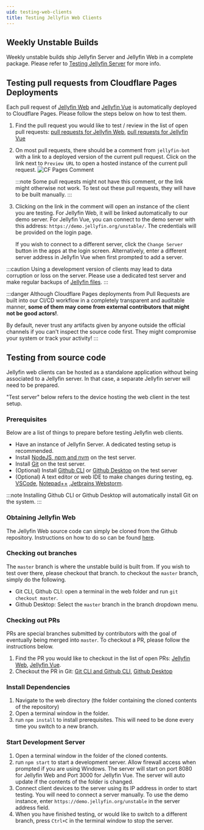 ```yaml
---
uid: testing-web-clients
title: Testing Jellyfin Web Clients
---
```


## Weekly Unstable Builds

Weekly unstable builds ship Jellyfin Server and Jellyfin Web in a complete package. Please refer to [Testing Jellyfin Server](/docs/general/testing/server/) for more info.

## Testing pull requests from Cloudflare Pages Deployments

Each pull request of [Jellyfin Web](https://github.com/jellyfin/jellyfin-web) and [Jellyfin Vue](https://github.com/jellyfin/jellyfin-vue) is automatically deployed to Cloudflare Pages. Please follow the steps below on how to test them.

1. Find the pull request you would like to test / review in the list of open pull requests: [pull requests for Jellyfin Web](https://github.com/jellyfin/jellyfin-web/pulls), [pull requests for Jellyfin Vue](https://github.com/jellyfin/jellyfin-vue/pulls)
2. On most pull requests, there should be a comment from `jellyfin-bot` with a link to a deployed version of the current pull request. Click on the link next to `Preview URL` to open a hosted instance of the current pull request.
   ![CF Pages Comment](/images/docs/testing/web/cf-pages-comment.png)

   :::note
   Some pull requests might not have this comment, or the link might otherwise not work. To test out these pull requests, they will have to be built manually.
   :::

3. Clicking on the link in the comment will open an instance of the client you are testing. For Jellyfin Web, it will be linked automatically to our demo server. For Jellyfin Vue, you can connect to the demo server with this address: `https://demo.jellyfin.org/unstable/`. The credentials will be provided on the login page.

   If you wish to connect to a different server, click the `Change Server` button in the apps at the login screen. Alternatively, enter a different server address in Jellyfin Vue when first prompted to add a server.

:::caution
Using a development version of clients may lead to data corruption or loss on the server. Please use a dedicated test server and make regular backups of [Jellyfin files](/docs/general/administration/configuration#server-paths).
:::

:::danger
Although Cloudflare Pages deployments from Pull Requests are built into our CI/CD workflow
in a completely transparent and auditable manner, **some of them may come from external contributors that might not be good actors!**.

By default, never trust any artifacts given by anyone outside the official channels if you can't inspect the source code first.
They might compromise your system or track your activity!
:::

## Testing from source code

Jellyfin web clients can be hosted as a standalone application without being associated to a Jellyfin server. In that case, a separate Jellyfin server will need to be prepared.

"Test server" below refers to the device hosting the web client in the test setup.

### Prerequisites

Below are a list of things to prepare before testing Jellyfin web clients.

- Have an instance of Jellyfin Server. A dedicated testing setup is recommended.
- Install [NodeJS, npm and nvm](https://docs.npmjs.com/downloading-and-installing-node-js-and-npm) on the test server.
- Install [Git](https://github.com/git-guides/install-git) on the test server.
- (Optional) Install [Github CLI](https://cli.github.com/) or [Github Desktop](https://github.com/apps/desktop) on the test server
- (Optional) A text editor or web IDE to make changes during testing, eg. [VSCode](https://code.visualstudio.com/), [Notepad++](https://notepad-plus-plus.org/) ,[Jetbrains Webstorm](https://www.jetbrains.com/webstorm/).

:::note
Installing Github CLI or Github Desktop will automatically install Git on the system.
:::

### Obtaining Jellyfin Web

The Jellyfin Web source code can simply be cloned from the Github repository.
Instructions on how to do so can be found [here](https://docs.github.com/en/repositories/creating-and-managing-repositories/cloning-a-repository).

### Checking out branches

The `master` branch is where the unstable build is built from. If you wish to test over there, please checkout that branch. to checkout the `master` branch, simply do the following.

- Git CLI, Github CLI: open a terminal in the web folder and run `git checkout master`.
- Github Desktop: Select the `master` branch in the branch dropdown menu.

### Checking out PRs

PRs are special branches submitted by contributors with the goal of eventually being merged into `master`. To checkout a PR, please follow the instructions below.

1. Find the PR you would like to checkout in the list of open PRs: [Jellyfin Web](https://github.com/jellyfin/jellyfin-web/pulls), [Jellyfin Vue](https://github.com/jellyfin/jellyfin-vue/pulls).
2. Checkout the PR in Git: [Git CLI and Github CLI](https://docs.github.com/en/pull-requests/collaborating-with-pull-requests/reviewing-changes-in-pull-requests/checking-out-pull-requests-locally), [Github Desktop](https://docs.github.com/en/desktop/working-with-your-remote-repository-on-github-or-github-enterprise/viewing-a-pull-request-in-github-desktop)

### Install Dependencies

1. Navigate to the web directory (the folder containing the cloned contents of the repository)
2. Open a terminal window in the folder.
3. run `npm install` to install prerequisites. This will need to be done every time you switch to a new branch.

### Start Development Server

1. Open a terminal window in the folder of the cloned contents.
2. run `npm start` to start a development server. Allow firewall access when prompted if you are using Windows. The server will start on port 8080 for Jellyfin Web and Port 3000 for Jellyfin Vue. The server will auto update if the contents of the folder is changed.
3. Connect client devices to the server using its IP address in order to start testing. You will need to connect a server manually. To use the demo instance, enter `https://demo.jellyfin.org/unstable` in the server address field.
4. When you have finished testing, or would like to switch to a different branch, press `Ctrl+C` in the terminal window to stop the server.
